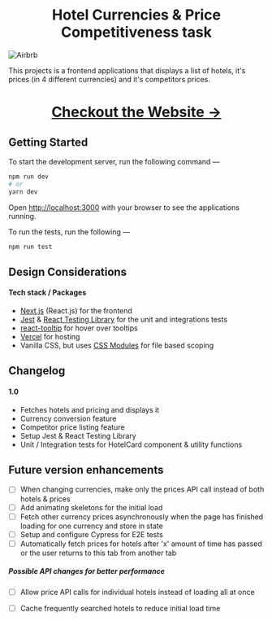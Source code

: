 
<h1 align="center"> Hotel Currencies & Price Competitiveness task </h1>

![Airbrb](https://dev-to-uploads.s3.amazonaws.com/i/cpx1mvmiztpptfspcjum.png)


This projects is a frontend applications that displays a list of hotels, it's prices (in 4 different currencies) and it's competitors prices.

<h1 align="center"> <a href="https://ascenda-challenge.vercel.app/">Checkout the Website →	</a> </h1>



## Getting Started

To start the development server, run the following command —

```bash
npm run dev
# or
yarn dev
```

Open [http://localhost:3000](http://localhost:3000) with your browser to see the applications running.

To run the tests, run the following —
```bash
npm run test
```

## Design Considerations
#### Tech stack / Packages

- [Next.js](https://nextjs.org/docs) (React.js) for the frontend
- [Jest](https://jestjs.io/) & [React Testing Library](https://testing-library.com/docs/react-testing-library/intro) for the unit and integrations tests
- [react-tooltip](https://www.npmjs.com/package/react-tooltip) for hover over tooltips
- [Vercel](https://vercel.com/) for hosting
- Vanilla CSS, but uses [CSS Modules](https://github.com/css-modules/css-modules) for file based scoping

## Changelog
#### 1.0
- Fetches hotels and pricing and displays it
- Currency conversion feature
- Competitor price listing feature
- Setup Jest & React Testing Library
- Unit / Integration tests for HotelCard component & utility functions

## Future version enhancements
 - [ ] When changing currencies, make only the prices API call instead of both hotels & prices
 - [ ] Add animating skeletons for the initial load
 - [ ] Fetch other currency prices asynchronously when the page has finished loading for one currency and store in state
 - [ ] Setup and configure Cypress for E2E tests
 - [ ] Automatically fetch prices for hotels after 'x' amount of time has passed or the user returns to this tab from another tab
 
##### Possible API changes for better performance 
- [ ] Allow price API calls for individual hotels instead of loading all at once 
- [ ] Cache frequently searched hotels to reduce initial load time



